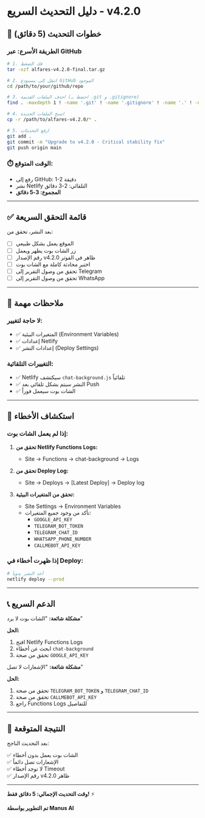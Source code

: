 # دليل التحديث السريع - v4.2.0

## 🚀 خطوات التحديث (5 دقائق)

### الطريقة الأسرع: عبر GitHub

```bash
# 1. فك الضغط
tar -xzf alfares-v4.2.0-final.tar.gz

# 2. انتقل إلى مستودع GitHub الموجود
cd /path/to/your/github/repo

# 3. احذف الملفات القديمة (احتفظ بـ .git و .gitignore)
find . -maxdepth 1 ! -name '.git' ! -name '.gitignore' ! -name '.' ! -name '..' -exec rm -rf {} +

# 4. انسخ الملفات الجديدة
cp -r /path/to/alfares-v4.2.0/* .

# 5. ارفع التحديثات
git add .
git commit -m "Upgrade to v4.2.0 - Critical stability fix"
git push origin main
```

### ⏱️ الوقت المتوقع:
- رفع إلى GitHub: 1-2 دقيقة
- نشر Netlify التلقائي: 2-3 دقائق
- **المجموع: 3-5 دقائق**

---

## ✅ قائمة التحقق السريعة

بعد النشر، تحقق من:

- [ ] الموقع يعمل بشكل طبيعي
- [ ] زر الشات بوت يظهر ويعمل
- [ ] رقم الإصدار v4.2.0 ظاهر في الفوتر
- [ ] اختبر محادثة كاملة مع الشات بوت
- [ ] تحقق من وصول التقرير إلى Telegram
- [ ] تحقق من وصول التقرير إلى WhatsApp

---

## 🔑 ملاحظات مهمة

### لا حاجة لتغيير:
- ✅ المتغيرات البيئية (Environment Variables)
- ✅ إعدادات Netlify
- ✅ إعدادات النشر (Deploy Settings)

### التغييرات التلقائية:
- ✅ Netlify سيكتشف `chat-background.js` تلقائياً
- ✅ النشر سيتم بشكل تلقائي بعد Push
- ✅ الشات بوت سيعمل فوراً

---

## 🐛 استكشاف الأخطاء

### إذا لم يعمل الشات بوت:

1. **تحقق من Netlify Functions Logs:**
   - Site → Functions → chat-background → Logs

2. **تحقق من Deploy Log:**
   - Site → Deploys → [Latest Deploy] → Deploy log

3. **تحقق من المتغيرات البيئية:**
   - Site Settings → Environment Variables
   - تأكد من وجود جميع المتغيرات:
     - `GOOGLE_API_KEY`
     - `TELEGRAM_BOT_TOKEN`
     - `TELEGRAM_CHAT_ID`
     - `WHATSAPP_PHONE_NUMBER`
     - `CALLMEBOT_API_KEY`

### إذا ظهرت أخطاء في Deploy:

```bash
# أعد النشر يدوياً
netlify deploy --prod
```

---

## 📞 الدعم السريع

**مشكلة شائعة:** "الشات بوت لا يرد"

**الحل:**
1. افتح Netlify Functions Logs
2. ابحث عن أخطاء `chat-background`
3. تحقق من صحة `GOOGLE_API_KEY`

**مشكلة شائعة:** "الإشعارات لا تصل"

**الحل:**
1. تحقق من صحة `TELEGRAM_BOT_TOKEN` و `TELEGRAM_CHAT_ID`
2. تحقق من صحة `CALLMEBOT_API_KEY`
3. راجع Functions Logs للتفاصيل

---

## 🎯 النتيجة المتوقعة

بعد التحديث الناجح:

✅ الشات بوت يعمل بدون أخطاء  
✅ الإشعارات تصل دائماً  
✅ لا توجد أخطاء Timeout  
✅ رقم الإصدار v4.2.0 ظاهر  

---

**وقت التحديث الإجمالي: 5 دقائق فقط!** ⚡

**تم التطوير بواسطة Manus AI**
